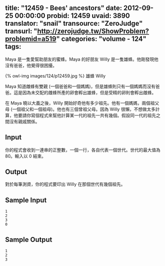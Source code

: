 title: "12459 - Bees' ancestors"
date: 2012-09-25 00:00:00
probid: 12459
uvaid: 3890
translator: "snail"
transource: "ZeroJudge"
transurl: "http://zerojudge.tw/ShowProblem?problemid=a519"
categories: "volume - 124"
tags:
---

Maya 是一隻愛幫助朋友的蜜蜂。Maya 的好朋友 Willy 是一隻雄蜂。他剛發現他沒有爸爸，他覺得很困擾。

{% owl-img images/124/p12459.jpg %}
雄蜂 Willy


Maya 知道雌蜂有雙親 (一個爸爸和一個媽媽)，但是雄蜂則只有一個媽媽而沒有爸爸。這是因為未交配的雌蜂所產的卵會孵出雄蜂，但是受精的卵則會孵出雌蜂。

在 Maya 曉以大義之後，Willy 開始好奇他有多少祖先。他有一個媽媽，兩個祖父母 (一個祖父和一個祖母)。他也有三個曾祖父母。因為 Willy 很懶，不想做太多計算，他要請你寫個程式來幫他計算某一代的祖先一共有幾個。假設同一代的祖先之間沒有親戚關係。

## Input ##

你的程式會收到一連串的正整數，一個一行，各自代表一個世代。世代的最大值為 80。輸入以 0 結束。

## Output ##

對於每筆測資，你的程式要印出 Willy 在那個世代有幾個祖先。

## Sample Input ##

	1
	2
	3
	0

## Sample Output ##

	1
	2
	3